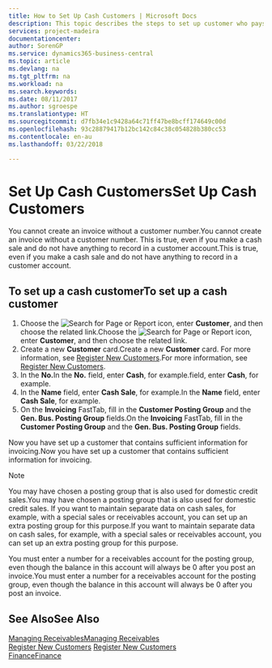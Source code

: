 ```yaml
---
title: How to Set Up Cash Customers | Microsoft Docs
description: This topic describes the steps to set up customer who pays in cash.
services: project-madeira
documentationcenter: 
author: SorenGP
ms.service: dynamics365-business-central
ms.topic: article
ms.devlang: na
ms.tgt_pltfrm: na
ms.workload: na
ms.search.keywords: 
ms.date: 08/11/2017
ms.author: sgroespe
ms.translationtype: HT
ms.sourcegitcommit: d7fb34e1c9428a64c71ff47be8bcff174649c00d
ms.openlocfilehash: 93c28879417b12bc142c84c38c054828b380cc53
ms.contentlocale: en-au
ms.lasthandoff: 03/22/2018

---
```

# <a name="set-up-cash-customers"></a><span data-ttu-id="d91a3-103">Set Up Cash Customers</span><span class="sxs-lookup"><span data-stu-id="d91a3-103">Set Up Cash Customers</span></span>
<span data-ttu-id="d91a3-104">You cannot create an invoice without a customer number.</span><span class="sxs-lookup"><span data-stu-id="d91a3-104">You cannot create an invoice without a customer number.</span></span> <span data-ttu-id="d91a3-105">This is true, even if you make a cash sale and do not have anything to record in a customer account.</span><span class="sxs-lookup"><span data-stu-id="d91a3-105">This is true, even if you make a cash sale and do not have anything to record in a customer account.</span></span>  

## <a name="to-set-up-a-cash-customer"></a><span data-ttu-id="d91a3-106">To set up a cash customer</span><span class="sxs-lookup"><span data-stu-id="d91a3-106">To set up a cash customer</span></span>  
1.  <span data-ttu-id="d91a3-107">Choose the ![Search for Page or Report](media/ui-search/search_small.png "Search for Page or Report icon") icon, enter **Customer**, and then choose the related link.</span><span class="sxs-lookup"><span data-stu-id="d91a3-107">Choose the ![Search for Page or Report](media/ui-search/search_small.png "Search for Page or Report icon") icon, enter **Customer**, and then choose the related link.</span></span>  
2.  <span data-ttu-id="d91a3-108">Create a new **Customer** card.</span><span class="sxs-lookup"><span data-stu-id="d91a3-108">Create a new **Customer** card.</span></span> <span data-ttu-id="d91a3-109">For more information, see [Register New Customers](sales-how-register-new-customers.md).</span><span class="sxs-lookup"><span data-stu-id="d91a3-109">For more information, see [Register New Customers](sales-how-register-new-customers.md).</span></span>
3.  <span data-ttu-id="d91a3-110">In the **No.**</span><span class="sxs-lookup"><span data-stu-id="d91a3-110">In the **No.**</span></span> <span data-ttu-id="d91a3-111">field, enter **Cash**, for example.</span><span class="sxs-lookup"><span data-stu-id="d91a3-111">field, enter **Cash**, for example.</span></span>  
4.  <span data-ttu-id="d91a3-112">In the **Name** field, enter **Cash Sale**, for example.</span><span class="sxs-lookup"><span data-stu-id="d91a3-112">In the **Name** field, enter **Cash Sale**, for example.</span></span>  
5.  <span data-ttu-id="d91a3-113">On the **Invoicing** FastTab, fill in the **Customer Posting Group** and the **Gen. Bus. Posting Group** fields.</span><span class="sxs-lookup"><span data-stu-id="d91a3-113">On the **Invoicing** FastTab, fill in the **Customer Posting Group** and the **Gen. Bus. Posting Group** fields.</span></span>  

 <span data-ttu-id="d91a3-114">Now you have set up a customer that contains sufficient information for invoicing.</span><span class="sxs-lookup"><span data-stu-id="d91a3-114">Now you have set up a customer that contains sufficient information for invoicing.</span></span>  

> [!NOTE]  
>  <span data-ttu-id="d91a3-115">You may have chosen a posting group that is also used for domestic credit sales.</span><span class="sxs-lookup"><span data-stu-id="d91a3-115">You may have chosen a posting group that is also used for domestic credit sales.</span></span> <span data-ttu-id="d91a3-116">If you want to maintain separate data on cash sales, for example, with a special sales or receivables account, you can set up an extra posting group for this purpose.</span><span class="sxs-lookup"><span data-stu-id="d91a3-116">If you want to maintain separate data on cash sales, for example, with a special sales or receivables account, you can set up an extra posting group for this purpose.</span></span>  
>   
>  <span data-ttu-id="d91a3-117">You must enter a number for a receivables account for the posting group, even though the balance in this account will always be 0 after you post an invoice.</span><span class="sxs-lookup"><span data-stu-id="d91a3-117">You must enter a number for a receivables account for the posting group, even though the balance in this account will always be 0 after you post an invoice.</span></span>  

## <a name="see-also"></a><span data-ttu-id="d91a3-118">See Also</span><span class="sxs-lookup"><span data-stu-id="d91a3-118">See Also</span></span>
[<span data-ttu-id="d91a3-119">Managing Receivables</span><span class="sxs-lookup"><span data-stu-id="d91a3-119">Managing Receivables</span></span>](receivables-manage-receivables.md)  
<span data-ttu-id="d91a3-120">[Register New Customers](sales-how-register-new-customers.md)  </span><span class="sxs-lookup"><span data-stu-id="d91a3-120">[Register New Customers](sales-how-register-new-customers.md)  </span></span>  
[<span data-ttu-id="d91a3-121">Finance</span><span class="sxs-lookup"><span data-stu-id="d91a3-121">Finance</span></span>](finance.md)  


